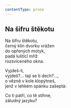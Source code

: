 ```yaml
---
contentType: prose
---
```


## Na šifru štěkotu

Na šifru štěkotu,  
černý klín dvorku vrážen  
do opřených motyk,  
padá luštící mříž  
rozsvíceného okna.

Vyjdeš-li,  
vyjdeš?… tají se ti dech?…,  
o vězně v kole klopýtneš,  
jenž v lehkém spánku zašeptá:

Co ti patří, co tě stihne,  
záludný jazyku?
